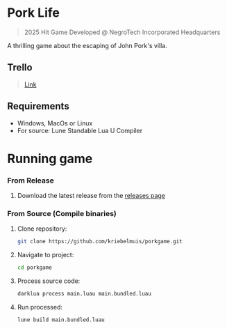 # Pork Life
> 2025 Hit Game Developed @ NegroTech Incorporated Headquarters

A thrilling game about the escaping of John Pork's villa.

## Trello

> [Link](https://trello.com/invite/b/677d5887acb9b24593a295e4/ATTIacf3a19417d6ac0ad8eea63a69d83390ADBDE206/jp-game)

## Requirements

- Windows, MacOs or Linux
- For source: Lune Standable Lua U Compiler

# Running game

### From Release

1. Download the latest release from the [releases page](https://github.com/kriebelmuis/porkgame/releases/latest)

### From Source (Compile binaries)

1. Clone repository:
    ```bash
    git clone https://github.com/kriebelmuis/porkgame.git
    ```
2. Navigate to project:
    ```bash
    cd porkgame
    ```
3. Process source code:
    ```bash
    darklua process main.luau main.bundled.luau
    ```
3. Run processed:
    ```bash
    lune build main.bundled.luau
    ```
